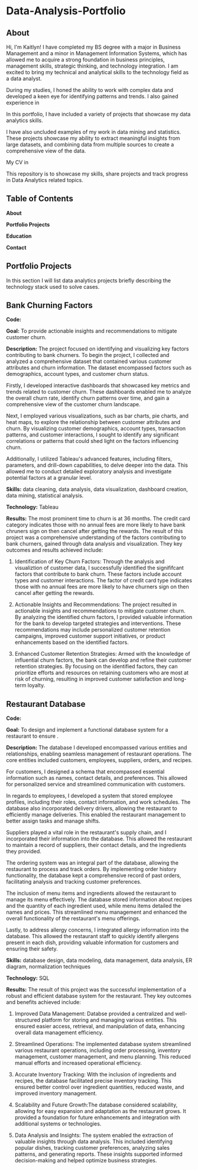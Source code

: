 # Data-Analysis-Portfolio
## About
Hi, I'm Kaitlyn! I have completed my BS degree with a major in Business Management and a minor in Management Information Systems, which has allowed me to acquire a strong foundation in business principles, management skills, strategic thinking, and technology integration. I am excited to bring my technical and analytical skills to the technology field as a data analyst.

During my studies, I honed the ability to work with complex data and developed a keen eye for identifying patterns and trends. I also gained experience in 

In this portfolio, I have included a variety of projects that showcase my data analytics skills. 

I have also uncluded examples of my work in data mining and statistics. These projects showcase my ability to extract meaningful insights from large datasets, and combining data from multiple sources to create a comprehensive view of the data.

My CV in 

This repository is to showcase my skills, share projects and track progress in Data Analytics related topics.

## Table of Contents
**About**

**Portfolio Projects**
    
**Education**

**Contact**

## Portfolio Projects
In this section I will list data analytics projects briefly describing the technology stack used to solve cases.

## Bank Churning Factors
**Code:**

**Goal:** To provide actionable insights and recommendations to mitigate customer churn.

**Description:** The project focused on identifying and visualizing key factors contributing to bank churners. To begin the project, I collected and analyzed a comprehensive dataset that contained various customer attributes and churn information. The dataset encompassed factors such as demographics, account types, and customer churn status.

Firstly, I developed interactive dashboards that showcased key metrics and trends related to customer churn. These dashboards enabled me to analyze the overall churn rate, identify churn patterns over time, and gain a comprehensive view of the customer churn landscape.

Next, I employed various visualizations, such as bar charts, pie charts, and heat maps, to explore the relationship between customer attributes and churn. By visualizing customer demographics, account types, transaction patterns, and customer interactions, I sought to identify any significant correlations or patterns that could shed light on the factors influencing churn.

Additionally, I utilized Tableau's advanced features, including filters, parameters, and drill-down capabilities, to delve deeper into the data. This allowed me to conduct detailed exploratory analysis and investigate potential factors at a granular level.

**Skills:** data cleaning, data analysis, data visualization, dashboard creation, data mining, statistical analysis.

**Technology:** Tableau

**Results:** The most prominent time to churn is at 36 months. The credit card category indicates those with no annual fees are more likely to have bank chruners sign on then cancel after getting the rewards.
The result of this project was a comprehensive understanding of the factors contributing to bank churners, gained through data analysis and visualization. They key outcomes and results achieved include:
1. Identification of Key Churn Factors: Through the analysis and visualiztion of customer data, I successfully identified the signififcant factors that contribute to bank churn. These factors include account types and customer interactions. The factor of credit card type indicates those with no annual fees are more likely to have churners sign on then cancel after getting the rewards.

2. Actionable Insights and Recommendations: The project resulted in actionable insights and recommendations to mitigate customer churn. By analyzing the identified churn factors, I provided valuable information for the bank to develop targeted strategies and interventions. These recommendations may include personalized customer retention campaigns, improved customer support initiatives, or product enhancements based on the identified factors.

3. Enhanced Customer Retention Strategies: Armed with the knowledge of influential churn factors, the bank can develop and refine their customer retention strategies. By focusing on the identified factors, they can prioritize efforts and resources on retaining customers who are most at risk of churning, resulting in improved customer satisfaction and long-term loyalty.



## Restaurant Database
**Code:**

**Goal:** To design and implement a functional database system for a restaurant to ensure .

**Description:** The database I developed encompassed various entities and relationships, enabling seamless management of restaurant operations. The core entities included customers, employees, suppliers, orders, and recipes. 

For customers, I designed a schema that encompassed essential information such as names, contact details, and preferences. This allowed for personalized service and streamlined communication with customers.

In regards to employees, I developed a system that stored employee profiles, including their roles, contact information, and work schedules. The database also incorporated delivery drivers, allowing the restaurant to efficiently manage deliveries. This enabled the restaurant management to better assign tasks and manage shifts.

Suppliers played a vital role in the restaurant's supply chain, and I incorporated their information into the database. This allowed the restaurant to maintain a record of suppliers, their contact details, and the ingredients they provided.

The ordering system was an integral part of the database, allowing the restaurant to process and track orders. By implementing order history functionality, the database kept a comprehensive record of past orders, facilitating analysis and tracking customer preferences.

The inclusion of menu items and ingredients allowed the restaurant to manage its menu effectively. The database stored information about recipes and the quantity of each ingredient used, while menu items detailed the names and prices. This streamlined menu management and enhanced the overall functionality of the restaurant's menu offerings.

Lastly, to address allergy concerns, I integrated allergy information into the database. This allowed the restaurant staff to quickly identify allergens present in each dish, providing valuable information for customers and ensuring their safety.

**Skills:** database design, data modeling, data management, data analysis, ER diagram, normalization techniques

**Technology:** SQL

**Results:** The result of this project was the successful implementation of a robust and efficient database system for the restaurant. They key outcomes and benefits achieved include:
1. Improved Data Management: Databse provided a centralized and well-structured platform for storing and managing various entities. This ensured easier access, retrieval, and manipulation of data, enhancing overall data management efficiency.
   
2. Streamlined Operations: The implemented database system streamlined various restaurant operations, including order processing, inventory management, customer management, and menu planning. This reduced manual efforts and increased operational efficiency.
   
3. Accurate Inventory Tracking: With the inclusion of ingredients and recipes, the database facilitated precise inventory tracking. This ensured better control over ingredient quantities, reduced waste, and improved inventory management.
   
4. Scalability and Future Growth:The database considered scalability, allowing for easy expansion and adaptation as the restaurant grows. It provided a foundation for future enhancements and integration with additional systems or technologies.
  
5. Data Analysis and Insights: The system enabled the extraction of valuable insights through data analysis. This included identifying popular dishes, tracking customer preferences, analyzing sales patterns, and generating reports. These insights supported informed decision-making and helped optimize business strategies.
